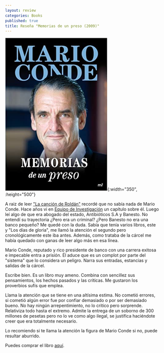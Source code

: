 ```yaml
---
layout: review
categories: Books
published: true
title: Reseña "Memorias de un preso (2009)"
---
```

![](/assets/memoriasdeunpresomrbiografas.jpg){:width="350", :height="500"}

A raiz de leer ["La canción de Roldán"](/books/2021/06/28/lacancinderoldncrimenycastigonoficcin.html) recordé que no sabía nada de Mario Conde. Hace años vi en [Equipo de Investigación](https://es.wikipedia.org/wiki/Equipo_de_investigaci%C3%B3n) un capítulo sobre él. Luego leí algo de que era abogado del estado, Antibióticos S.A y Banesto. No entendí su trayectoria ¿Pero era un criminal? ¿Pero Banesto no era una banco pequeño? Me quedé con la duda. Sabía que tenía varios libros, este y "Los días de gloria", me llamó la atención el segundo pero cronológicamente este iba antes. Además, como trataba de la cárcel me había quedado con ganas de leer algo más en esa línea.

Mario Conde, reputado y rico presidente de banco con una carrera exitosa e impecable entra a prisión. Él aduce que es un complot por parte del "sistema" que lo considera un peligro. Narra sus entradas, estancias y salidas de la cárcel.

Escribe bien. Es un libro muy ameno. Combina con sencillez sus pensamientos, los hechos pasados y las críticas. Me gustaron los proverbios sufís que emplea.

Llama la atención que se tiene en una altísima estima. No cometió errores, si cometió algún error fue por confiar demasiado o por ser demasiado bueno. No hay ningún arrepentimiento, no lo critico pero sorprende. Relativiza todo hasta el extremo. Admite la entrega de un soborno de 300 millones de pesetas pero no lo ve como algo ilegal, se justifica haciéndote creer que era totalmente necesario.

Lo recomiendo si te llama la atención la figura de Mario Conde si no, puede resultar aburrido.

Puedes comprar el libro [aquí](https://amazon.es/dp/8427035667).
